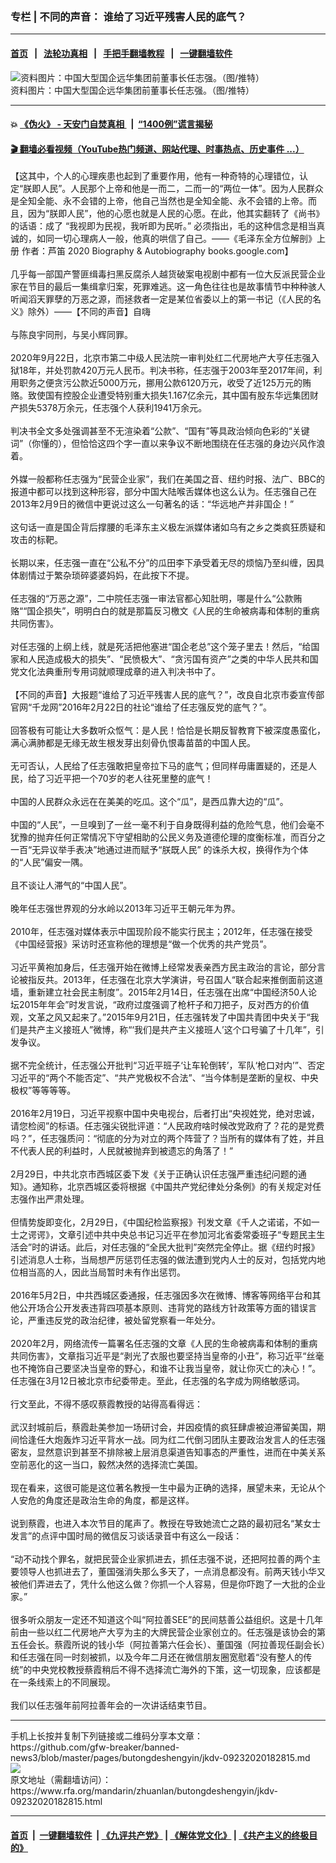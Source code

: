 ### 专栏 | 不同的声音： 谁给了习近平残害人民的底气？
------------------------

#### [首页](https://github.com/gfw-breaker/banned-news3/blob/master/README.md) &nbsp;&nbsp;|&nbsp;&nbsp; [法轮功真相](https://github.com/begood0513/basic/blob/master/README.md)  &nbsp;&nbsp;|&nbsp;&nbsp; [手把手翻墙教程](https://github.com/gfw-breaker/guides/wiki)  &nbsp;&nbsp;|&nbsp;&nbsp; [一键翻墙软件](https://github.com/gfw-breaker/nogfw/blob/master/README.md)  



<div id="headerimg">
 <img alt="资料图片：中国大型国企远华集团前董事长任志强。（图/推特）" src="https://www.rfa.org/mandarin/yataibaodao/zhengzhi/QL2-09232020042646.html/ren-zhiqiang.jpg/@@images/fbd89ee4-63b9-4666-9e06-31d48f9c4366.jpeg" title="资料图片：中国大型国企远华集团前董事长任志强。（图/推特）"/>
 <div id="headerimgcontents">
  <div id="headerimgcaption">
   <span>
    资料图片：中国大型国企远华集团前董事长任志强。（图/推特）
   </span>
   <!-- zoomattribute -->
  </div>
  <!-- headerimgcaption -->
 </div>
 <!-- headerimagecontents -->
</div>

<hr/>


#### 💥 [《伪火》 - 天安门自焚真相 ](http://158.247.195.190:10000/videos/blog/weihuo.html)&nbsp; |&nbsp; [“1400例”谎言揭秘  ](http://158.247.195.190:10000/videos/blog/jiexi1400.html)

#### [ 🎬  翻墙必看视频（YouTube热门频道、网站代理、时事热点、历史事件 ...）](https://github.com/gfw-breaker/links/blob/master/banned.md)

<div id="storytext">
 <div>
  <div class="slot_header">
  </div>
 </div>
 <p>
  【这其中，个人的心理疾患也起到了重要作用，他有一种奇特的心理错位，认定“朕即人民”。人民那个上帝和他是一而二，二而一的“两位一体”。因为人民群众是全知全能、永不会错的上帝，他自己当然也是全知全能、永不会错的上帝。而且，因为“朕即人民”，他的心愿也就是人民的心愿。在此，他其实翻转了《尚书》的话语：成了 “我视即为民视，我听即为民听。” 必须指出，毛的这种信念是相当真诚的，如同一切心理病人一般，他真的哄信了自己。——《毛泽东全方位解剖》上册 作者：芦笛 2020 Biography &amp; Autobiography books.google.com】
  <br/>
  <br/>
  几乎每一部国产警匪缉毒扫黑反腐杀人越货破案电视剧中都有一位大反派民营企业家在节目的最后一集缉拿归案，死罪难逃。这一角色往往也是故事情节中种种骇人听闻滔天罪孽的万恶之源，而拯救者一定是某位省委以上的第一书记（《人民的名义》除外）——【不同的声音】自嗨
  <br/>
  <br/>
  与陈良宇同刑，与吴小辉同罪。
  <br/>
  <br/>
  2020年9月22日，北京市第二中级人民法院一审判处红二代房地产大亨任志强入狱18年，并处罚款420万元人民币。判决书称，任志强于2003年至2017年间，利用职务之便贪污公款近5000万元，挪用公款6120万元，收受了近125万元的贿赂。致使国有控股企业遭受特别重大损失1.167亿余元，其中国有股东华远集团财产损失5378万余元，任志强个人获利1941万余元。
  <br/>
  <br/>
  判决书全文多处强调甚至不无渲染着“公款”、“国有”等具政治倾向色彩的“关键词”（你懂的），但恰恰这四个字一直以来争议不断地围绕在任志强的身边兴风作浪着。
  <br/>
  <br/>
  外媒一般都称任志强为“民营企业家”，我们在美国之音、纽约时报、法广、BBC的报道中都可以找到这种形容，部分中国大陆喉舌媒体也这么认为。任志强自己在2013年2月9日的微信中更说过这么一句著名的话：“华远地产并非国企！”
  <br/>
  <br/>
  这句话一直是国企背后撑腰的毛泽东主义极左派媒体诸如乌有之乡之类疯狂质疑和攻击的标靶。
  <br/>
  <br/>
  长期以来，任志强一直在“公私不分”的瓜田李下承受着无尽的烦恼乃至纠缠，因具体剧情过于繁杂琐碎婆婆妈妈，在此按下不提。
  <br/>
  <br/>
  任志强的“万恶之源”，二中院任志强一审法官都心知肚明，哪是什么“公款贿赂““国企损失”，明明白白的就是那篇反习檄文《人民的生命被病毒和体制的重病共同伤害》。
  <br/>
  <br/>
  对任志强的上纲上线，就是死活把他塞进“国企老总”这个笼子里去！然后，“给国家和人民造成极大的损失”、“民愤极大”、“贪污国有资产”之类的中华人民共和国党文化法典重刑专用词就顺理成章的进入判决书中了。
  <br/>
  <br/>
  【不同的声音】大报题“谁给了习近平残害人民的底气？”，改良自北京市委宣传部官网“千龙网”2016年2月22日的社论“谁给了任志强反党的底气？”。
  <br/>
  <br/>
  回答极有可能让大多数听众怄气：是人民！恰恰是长期反智教育下被深度愚蛮化，满心满肺都是无缘无故生根发芽出刻骨仇恨毒苗苗的中国人民。
  <br/>
  <br/>
  无可否认，人民给了任志强敢把皇帝拉下马的底气；但同样毋庸置疑的，还是人民，给了习近平把一个70岁的老人往死里整的底气！
  <br/>
  <br/>
  中国的人民群众永远在在美美的吃瓜。这个“瓜”，是西瓜靠大边的“瓜”。
  <br/>
  <br/>
  中国的“人民”，一旦嗅到了一丝一毫不利于自身既得利益的危险气息，他们会毫不犹豫的抛弃任何正常情况下守望相助的公民义务及道德伦理的度衡标准，而百分之一百“无异议举手表决”地通过进而赋予“朕既人民” 的诛杀大权，换得作为个体的“人民”偏安一隅。
  <br/>
  <br/>
  且不谈让人滞气的“中国人民”。
  <br/>
  <br/>
  晚年任志强世界观的分水岭以2013年习近平王朝元年为界。
  <br/>
  <br/>
  2010年，任志强对媒体表示中国现阶段不能实行民主；2012年，任志强在接受《中国经营报》采访时还宣称他的理想是“做一个优秀的共产党员”。
  <br/>
  <br/>
  习近平黄袍加身后，任志强开始在微博上经常发表亲西方民主政治的言论，部分言论被指反共。2013年，任志强在北京大学演讲，号召国人“联合起来推倒面前这道墙，重新建立社会民主制度”。2015年2月14日，任志强在出席“中国经济50人论坛2015年年会”时发言说，“政府过度强调了枪杆子和刀把子，反对西方的价值观，文革之风又起来了。”2015年9月21日，任志强转发了中国共青团中央关于“我们是共产主义接班人”微博，称“‘我们是共产主义接班人’这个口号骗了十几年”，引发争议。
  <br/>
  <br/>
  据不完全统计，任志强公开批判“习近平班子‘让车轮倒转’，军队‘枪口对内’”、否定习近平的“两个不能否定”、“共产党极权不合法”、“当今体制是垄断的皇权、中央极权”等等等等。
  <br/>
  <br/>
  2016年2月19日，习近平视察中国中央电视台，后者打出“央视姓党，绝对忠诚，请您检阅”的标语。任志强尖锐批评道：“人民政府啥时候改党政府了？花的是党费吗？”，任志强质问：“彻底的分为对立的两个阵营了？当所有的媒体有了姓，并且不代表人民的利益时，人民就被抛弃到被遗忘的角落了！”
  <br/>
  <br/>
  2月29日，中共北京市西城区委下发《关于正确认识任志强严重违纪问题的通知》。通知称，北京西城区委将根据《中国共产党纪律处分条例》的有关规定对任志强作出严肃处理。
  <br/>
  <br/>
  但情势旋即变化，2月29日，《中国纪检监察报》刊发文章《千人之诺诺，不如一士之谔谔》，文章引述中共中央总书记习近平在参加河北省委常委班子“专题民主生活会”时的讲话。此后，对任志强的“全民大批判”突然完全停止。据《纽约时报》引述消息人士称，当局想严厉惩罚任志强的做法遭到党内人士的反对，包括党内地位相当高的人，因此当局暂时未有作出惩罚。
  <br/>
  <br/>
  2016年5月2日，中共西城区委通报，任志强因多次在微博、博客等网络平台和其他公开场合公开发表违背四项基本原则、违背党的路线方针政策等方面的错误言论，严重违反党的政治纪律，被处留党察看一年处分。
  <br/>
  <br/>
  2020年2月，网络流传一篇署名任志强的文章《人民的生命被病毒和体制的重病共同伤害》，文章指习近平是“剥光了衣服也要坚持当皇帝的小丑”，称习近平“丝毫也不掩饰自己要坚决当皇帝的野心，和谁不让我当皇帝，就让你灭亡的决心！”。任志强在3月12日被北京市纪委带走。至此，任志强的名字成为网络敏感词。
  <br/>
  <br/>
  行文至此，不得不感叹蔡霞教授的站得高看得远：
  <br/>
  <br/>
  武汉封城前后，蔡霞赴美参加一场研讨会，并因疫情的疯狂肆虐被迫滞留美国，期间恰逢任大炮轰炸习近平背水一战。同为红二代倒习团队主要政治发言人的任志强密友，显然意识到甚至不排除被上层消息渠道告知事态的严重性，进而在中美关系空前恶化的这一当口，毅然决然的选择流亡美国。
  <br/>
  <br/>
  现在看来，这很可能是这位著名教授一生中最为正确的选择，展望未来，无论从个人安危的角度还是政治生命的角度，都是这样。
  <br/>
  <br/>
  说到蔡霞，也进入本次节目的尾声了。教授在导致她流亡之路的最初冠名“某女士发言”的点评中国时局的微信反习谈话录音中有这么一段话：
  <br/>
  <br/>
  “动不动找个罪名，就把民营企业家抓进去，抓任志强不说，还把阿拉善的两个主要领导人也抓进去了，董国强消失那么多天了，一点消息都没有。前两天钱小华又被他们弄进去了，凭什么他这么做？你抓一个人容易，但是你吓跑了一大批的企业家。”
  <br/>
  <br/>
  很多听众朋友一定还不知道这个叫“阿拉善SEE”的民间慈善公益组织。这是十几年前由一些以红二代房地产大亨为主的大牌民营企业家创立的。任志强是该协会的第五任会长。蔡霞所说的钱小华（阿拉善第六任会长）、董国强（阿拉善现任副会长）和任志强在同一时刻被抓，以及今年二月还在微信朋友圈宽慰着“没有整人的传统”的中央党校教授蔡霞稍后不得不选择流亡海外的下策，这一切现象，应该都是在一条线索上的不同展现。
  <br/>
  <br/>
  我们以任志强年前阿拉善年会的一次讲话结束节目。
 </p>
</div>

<hr/>
手机上长按并复制下列链接或二维码分享本文章：<br/>
https://github.com/gfw-breaker/banned-news3/blob/master/pages/butongdeshengyin/jkdv-09232020182815.md <br/>
<a href='https://github.com/gfw-breaker/banned-news3/blob/master/pages/butongdeshengyin/jkdv-09232020182815.md'><img src='https://github.com/gfw-breaker/banned-news3/blob/master/pages/butongdeshengyin/jkdv-09232020182815.md.png'/></a> <br/>
原文地址（需翻墙访问）：https://www.rfa.org/mandarin/zhuanlan/butongdeshengyin/jkdv-09232020182815.html


------------------------
#### [首页](https://github.com/gfw-breaker/banned-news3/blob/master/README.md) &nbsp;|&nbsp; [一键翻墙软件](https://github.com/gfw-breaker/nogfw/blob/master/README.md) &nbsp;| [《九评共产党》](https://github.com/gfw-breaker/9ping.md/blob/master/README.md#九评之一评共产党是什么) | [《解体党文化》](https://github.com/gfw-breaker/jtdwh.md/blob/master/README.md) | [《共产主义的终极目的》](https://github.com/gfw-breaker/gczydzjmd.md/blob/master/README.md)


<img src='http://gfw-breaker.win/banned-news3/pages/butongdeshengyin/jkdv-09232020182815.md' width='0px' height='0px'/>